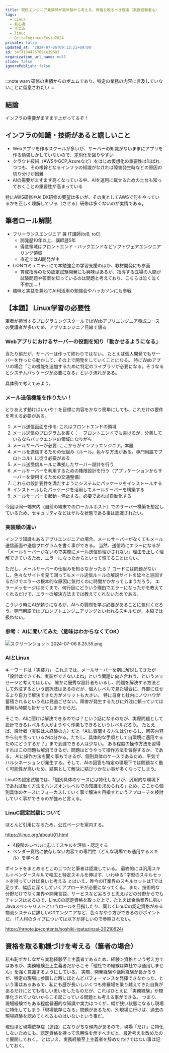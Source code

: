 ```yaml
---
title: 現役エンジニア兼講師が実体験から考える、資格を取るべき理由（実務経験者も）
tags:
  - Linux
  - 初心者
  - ポエム
  - linuc
  - QiitaEngineerFesta2024
private: false
updated_at: '2024-07-06T09:13:21+09:00'
id: 34f71344767094e39603
organization_url_name: null
slide: false
ignorePublish: false
---
```


:::note warn
研修の実績からのポエムであり、特定の業務の内容に言及していないことに留意されたい
:::

## 結論
インフラの需要がますます上がってるぞ！

## インフラの知識・技術があると嬉しいこと
- Webアプリを作るスクールが多いが、サーバーの知識がないままにアプリを作る勉強しかしていないので、差別化を図りやすい
- クラウド技術（AWSやGCP,Azureなど）をはじめ仮想化の重要性は叫ばれつつも、その根幹となるインフラの知識がなければ障害発生時などの原因の切り分けが困難
- AIの需要がますます高くなっている中、AIを運用に載せるための土台も知っておくことの重要性が高まっている

特にAWS研修やAI,DX研修の要望は多いが、その実としてAWSで何をやっているかを正しく理解している（させる）研修は多くないのが実情である。

## 筆者ロール解説
- フリーランスエンジニア 兼 IT講師(toB, toC)
  - 開発歴10年以上、講師歴5年
  - 得意領域はフロントエンド・バックエンドなどソフトウェアエンジニアリング領域
  - 直近ではAI開発が主
- LiONコミュニティにて本勉強会の学習支援のほか、教材開発にも参画
  - 育成指導のため認定試験開発にも興味はあるが、指導する立場の人間が試験問題や答案を知っているのは問題と考えており、こちらは泣く泣く不参加…！
- 趣味と実益を兼ねてAI利活用の勉強会やハッカソンにも参戦

## 【本題】 Linux学習の必要性
筆者が担当するプログラミングスクールではWebアプリエンジニア養成コースの受講者が多いため、アプリエンジニア目線で語る

### Webアプリにおけるサーバーの役割を知り「動かせるようになる」
当たり前だが、サーバーは作って終わりではない。
たとえば個人開発でもサーバーを作ったら動かして、その上で開発をしていくことになる。
特にWebアプリの場合「この機能を追加するために特定のライブラリが必要になる。そうなるとシステムパッケージが必要になる」という流れがある。

具体例で考えてみよう。

### メール送信機能を作りたい！
とりあえず動けばいいや！を目標に内容をかなり簡単にしても、これだけの要件を考える必要がある。

1. メール送信画面を作る: これはフロントエンドの領域
1. メール送信のプログラムを書く：　フロントエンドでも書けるが、分業しているならバックエンドの領域になりがち
1. メールサーバーが必要: ここからがインフラエンジニア。本題
  1. メールを送信するための仕組み（ルール。色々な方法がある。専門用語でプロトコル）に従う必要がある
  1. メール送受信ルールに準拠したサーバー設計を行う
  1. メールサーバーを利用するための権限設計を行う（アプリケーションからサーバーを使用するための交通整備）
  1. これらの設計要件を満たすようにシステムにパッケージをインストールする
  1. インストールしたパッケージを活用してメールサーバーを構築する
  1. メールサーバーを起動・停止する。必要であれば自動化する

今回は同一端末内（自前の端末でのローカルホスト）でのサーバー構築を想定しているため、セキュリティなどはザルな状態である事は認識されたい。

### 実装順の違い
インフラ知識もあるアプリエンジニアの場合、メールサーバーがなくてもメール送信画面や送信プログラムを書く事ができる。
当然、送信時にエラーになるが「メールサーバーがないので実際にメール送信処理がされない」理由を正しく理解できているため、エラーになったからといって慌てることはない。

ただし、メールサーバーの仕組みを知らなかったら？
コードには問題がないし、色々なサイトを見て回ってもメール送信ルールの解説サイトを延々と巡回するだけでエラーの根本的な原因に気付くのに時間がかかってしまうだろう。
エラーメッセージはあくまで、何行目にどういう理由でエラーになったかを教えてくれるだけで、エラーの解決方法までは教えてくれないためである。

こういう時にAIが頼りになるが、AIへの質問を学ぶ必要があることに気付くだろう。専門用語ではプロンプトエンジニアリングといわれるスキルだが、本稿では扱わない。

### 参考： AIに聞いてみた（意味はわからなくてOK）
![スクリーンショット 2024-07-06 8.25.55.png](https://qiita-image-store.s3.ap-northeast-1.amazonaws.com/0/122800/b2b67c09-5035-ce7d-4821-f2cb77b09047.png)

### AIとLinux
キーワードは「実装力」
これまでは、メールサーバーを例に解説してきたが「設計はできても、実装ができないよね」という問題に向き合おう、というメッセージと考えてほしい。
確かに優秀な設計者もいるし、問題を解決する方法として外注するという選択肢はあるのだが、個人レベルで見た場合に、外部に任せるより自力で解決できた方がメリットも大きい。
特に自身と社内にノウハウが蓄積されるという点は見過ごせない。障害が発生するたびに外注に頼っていては費用も時間も掛かってしまうからだ。

そこで、AIに聞けば解決できるのでは？という話になるのだが、実際問題として設計できるレベルの人がようやく作業もできるというレベルだろう。
たとえば、設計者（実装は未経験の方）だと「AIに質問する方法は分かるし、回答内容から何を言っているかは分かる。ただし、具体的な手順として自環境に適用するためにどうするか？」まで到達できる人は少ない。
ある程度の操作方法を習得すればこの問題も解消できるが、問題はどうやって操作方法を習得するか、である。
AIに操作方法を聞く事もできるが、個別具体のケースであるため、平気でハルシネーションが発生する。そして、AIの回答も特定の環境下では問題なく動く可能性が高いため、結果として解決に結びつかない事が多くなってしまう。

LinuCの認定試験では、「個別具体のケースには特化しないが、汎用的な環境下であれば動く方法をハンズオンレベルでの知識を求められる」ため、ここから個別具体のケースにフォーカスしていく事で解決を目指すというアプローチを検討していく事ができるのが強みと言える。

### LinuC認定試験について
ほとんど引用になるため、公式ページを案内する。

https://linuc.org/about/01.html

- 4段階のレベルに応じてスキルを評価・認定する
- ベンダー資格に依存しない内容での専門性（どんな現場でも通用するスキル）を学べる

ポイントをまとめるとこの二つだと筆者は認識している。
最終的には汎用スキル＋ベンダースキルで幅広と特定スキルを伸ばす、いわゆるT字型のスキルセットを持っていけば良いと考える
とはいえ、昨今のIT業界のスキルセットはTでは足りず、幅広に深くしていくアプローチが必要になってくる。
また、技術的な分野だけでなく業界や開発言語、サービスなど尖ろうと思えばどの分野からでもチャンスはあるので、LinuCの認定資格を取った上で、たとえば金融業界に強いJavaスペシャリストというロールを目指したり、同じくLinuCの認定資格がある物流システムに詳しいC#エンジニアなど、色々なやり方ができるのがポイントだ。
IT人材のタイプについては以下が詳しいので参照されたい。

https://hrnote.jp/contents/soshiki-tgatazinzai-20210624/

## 資格を取る動機づけを考える（筆者の場合）
私も恥ずかしながら実務経験至上主義者であるため、経験＞資格という考え方ではあるが、実務経験至上主義者だからこそ「他社での経験は弊社では通用しません」を強く意識するようにしている。
実際、開発経験や講師経験が長かろうが、特定の現場に参画した時にほとんどパフォーマンスを発揮できなかった、という事はあるあるで、私にも歴が長いしいくつも修羅場を乗り越えてきた自負があるだけにとても悔しい思いをしたものだが、これはひとえに「実務経験」が標準化されていないからこそ起こっている問題とも考える事ができる。
つまり、現場経験でもある程度普遍的な知識や実力はつくが、幅が狭い状態になるし現場に特化してしまう「現場依存になる」問題があるため、別現場に行けば、過去の現場経験を認めてくれるものはいないという事だ。

現役ほど現場依存症（造語）になりがちな傾向があるので、現場「だけ」に特化しないためにも、認定資格を持って汎用性を示すべきだと、最近考えを改めたので展開しておく。
とはいえ、実務経験至上主義者を辞めたわけではない事は記しておく。
